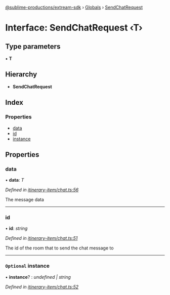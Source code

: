 [@sublime-productions/extream-sdk](../README.md) › [Globals](../globals.md) › [SendChatRequest](sendchatrequest.md)

# Interface: SendChatRequest ‹**T**›

## Type parameters

▪ **T**

## Hierarchy

* **SendChatRequest**

## Index

### Properties

* [data](sendchatrequest.md#data)
* [id](sendchatrequest.md#id)
* [instance](sendchatrequest.md#optional-instance)

## Properties

###  data

• **data**: *T*

*Defined in [itinerary-item/chat.ts:56](https://github.com/Extream-SaaS/ex-sdk/blob/9472f23/src/itinerary-item/chat.ts#L56)*

The message data

___

###  id

• **id**: *string*

*Defined in [itinerary-item/chat.ts:51](https://github.com/Extream-SaaS/ex-sdk/blob/9472f23/src/itinerary-item/chat.ts#L51)*

The id of the room that to send the chat message to

___

### `Optional` instance

• **instance**? : *undefined | string*

*Defined in [itinerary-item/chat.ts:52](https://github.com/Extream-SaaS/ex-sdk/blob/9472f23/src/itinerary-item/chat.ts#L52)*
